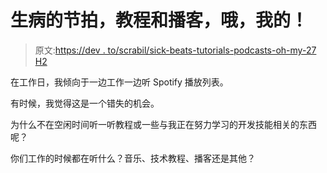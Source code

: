 # 生病的节拍，教程和播客，哦，我的！

> 原文:[https://dev . to/scrabil/sick-beats-tutorials-podcasts-oh-my-27 H2](https://dev.to/scrabill/sick-beats-tutorials-podcasts-oh-my-27h2)

在工作日，我倾向于一边工作一边听 Spotify 播放列表。

有时候，我觉得这是一个错失的机会。

为什么不在空闲时间听一听教程或一些与我正在努力学习的开发技能相关的东西呢？

你们工作的时候都在听什么？音乐、技术教程、播客还是其他？